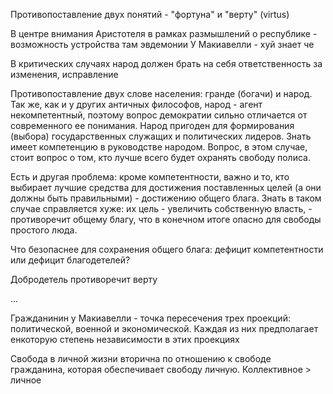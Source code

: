 Противопоставление двух понятий - "фортуна" и "верту" (virtus)

В центре внимания Аристотеля в рамках размышлений о республике - возможность устройства там эвдемонии
У Макиавелли - хуй знает че

В критических случаях народ должен брать на себя ответственность за изменения, исправление 

Противопоставление двух слове населения: гранде (богачи) и народ. 
Так же, как и у других античных философов, народ - агент некомпетентный, поэтому вопрос демократии сильно отличается от современного ее понимания. Народ пригоден для формирования (выбора) государственных служащих и политических лидеров. Знать имеет компетенцию в руководстве народом. Вопрос, в этом случае, стоит вопрос о том, кто лучше всего будет охранять свободу полиса. 

Есть и другая проблема: кроме компетентности, важно и то, кто выбирает лучшие средства для достижения поставленных целей (а они должны быть правильными) - достижению общего блага. Знать в таком случае справляется хуже: их цель - увеличить собственную власть, - противоречит общему благу, что в конечном итоге опасно для свободы простого люда.

Что безопаснее для сохранения общего блага: дефицит компетентности или дефицит благодетелей?

Добродетель противоречит верту 

...

Гражданинин у Макиавелли - точка пересечения трех проекций: политической, военной и экономической. Каждая из них предполагает енкоторую степень независимости в этих проекциях

Свобода в личной жизни вторична по отношению к свободе гражданина, которая обеспечивает свободу личную. Коллективное > личное

